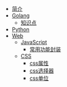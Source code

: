 * [简介](README.md)
* [Golang]()
  - [知识点](golang/knowledge_point/index.md)
* [Python]()
* [Web]()
  * [JavaScript]()
    * [常用功能封装](web/javascript/functions/index.md)
  * [CSS]()
    * [css属性](web/css/properties/index.md)
    * [css选择器](web/css/selector/index.md)
    * [css单位](web/css/unit/index.md)

